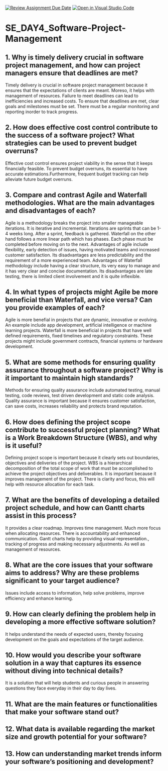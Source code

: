 [![Review Assignment Due Date](https://classroom.github.com/assets/deadline-readme-button-22041afd0340ce965d47ae6ef1cefeee28c7c493a6346c4f15d667ab976d596c.svg)](https://classroom.github.com/a/9pw6JKcu)
[![Open in Visual Studio Code](https://classroom.github.com/assets/open-in-vscode-2e0aaae1b6195c2367325f4f02e2d04e9abb55f0b24a779b69b11b9e10269abc.svg)](https://classroom.github.com/online_ide?assignment_repo_id=15964577&assignment_repo_type=AssignmentRepo)
# SE_DAY4_Software-Project-Management
## 1. Why is timely delivery crucial in software project management, and how can project managers ensure that deadlines are met?
Timely delivery is crucial in software project management because it ensures that the expectations of clients are meant. Moreso, it helps with management of resources. Failure to meet deadlines can lead to inefficiencies and increased costs. To ensure that deadlines are met, clear goals and milestones must be set. There must be a regular monitoring and reporting inorder to track progress.

## 2. How does effective cost control contribute to the success of a software project? What strategies can be used to prevent budget overruns?
Effective cost control ensures project viability in the sense that it keeps financially feasible. To prevent budget overruns, its essential to have accurate estimations.Furthermore, frequent budget tracking can help alleviate future budget overruns.

## 3. Compare and contrast Agile and Waterfall methodologies. What are the main advantages and disadvantages of each?
Agile is a methodology breaks the project into smaller manageable iterations. It is iterative and incremental. Iterations are sprints that can be 1-4 weeks long. After a sprint, feedback is gathered. Waterfall on the other hand follows a more linear path which has phases. Each phase must be completed before moving on to the next.
Advantages of agile include flexibility, early detection of issues, having motivated teams and increased customer satisfaction. Its disadvantages are less predictability and the requirement of a more experienced team.
Advantages of Waterfall methodology include having a clear structure, its very easy to manage and it has very clear and concise documentation. Its disadvantages are late testing, there is limited client involvement and it is quite inflexible.

## 4. In what types of projects might Agile be more beneficial than Waterfall, and vice versa? Can you provide examples of each?
Agile is more benefial in projects that are dynamic, innovative or evolving. An example include app development, artificial intelligence or machine learning projects. Waterfall is more beneficial in projects that have well defined requirements, fixed timelines and regulatory constraints. These projects might include government contracts, financial systems or hardware development. 

## 5. What are some methods for ensuring quality assurance throughout a software project? Why is it important to maintain high standards?
Methods for ensuring quality assurance include automated testing, manual testing, code reviews, test driven development and static code analysis. Quality assurance is important because it ensures customer satisfaction, can save costs, increases reliability and protects brand reputation.

## 6. How does defining the project scope contribute to successful project planning? What is a Work Breakdown Structure (WBS), and why is it useful?
Defining project scope is important because it clearly sets out boundaries, objectives and deliveries of the project. WBS is a hierarchical decomposition of the total scope of work that must be accomplished to achieve the project objectives and deliverables. It is important because it improves management of the project. There is clarity and focus, this will help with resource allocation for each task.

## 7. What are the benefits of developing a detailed project schedule, and how can Gantt charts assist in this process?
It provides a clear roadmap. Improves time management. Much more focus when allocating resources. There is accountability and enhanced communication. Gantt charts help by providing visual representation., tracking of progress and making necessary adjustments. As well as management of resources.

## 8. What are the core issues that your software aims to address? Why are these problems significant to your target audience?
Issues include access to information, help solve problems, improve efficiency and enhance learning. 

## 9. How can clearly defining the problem help in developing a more effective software solution?
It helps understand the needs of expected users, thereby focusing development on the goals and expectations of the target audience.

## 10. How would you describe your software solution in a way that captures its essence without diving into technical details?
It is a solution that will help students and curious people in answering questions they face everyday in their day to day lives.

## 11. What are the main features or functionalities that make your software stand out?

## 12. What data is available regarding the market size and growth potential for your software?
## 13. How can understanding market trends inform your software’s positioning and development?
